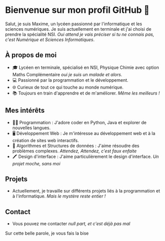 # Bienvenue sur mon profil GitHub 🚀

Salut, je suis Maxime, un lycéen passionné par l'informatique et les sciences numériques. Je suis actuellement en terminale 
et j'ai choisi de prendre la spécialité NSI. *Oui attend je vais préciser si tu ne connais pas, c'est Numérique et Sciences Informatiques*.

## À propos de moi
- 🎓 Lycéen en terminale, spécialisé en NSI, Physique Chimie avec option
  Maths Complémentaire *oui je suis un malade et alors*.
- 💻 Passionné par la programmation et le développement.
- 🌐 Curieux de tout ce qui touche au monde numérique.
- 📚 Toujours en train d'apprendre et de m'améliorer. *Même les meilleurs !*

## Mes intérêts
- 👨‍💻 Programmation : J'adore coder en Python, Java et explorer de nouvelles langues.
- 🖥️ Développement Web : Je m'intéresse au développement web et à la création de sites web interactifs.
- 🧠 Algorithmes et Structures de données : J'aime résoudre des problèmes complexes. *Attendez, Attendez, c'est faux enfaite*
- 🖍️ Design d'interface : J'aime particulièrement le design d'interface. *Un projet moche, sans moi*

## Projets
- Actuellement, je travaille sur différents projets liés à la programmation et à l'informatique. *Mais le mystère reste entier !*

## Contact
- Vous pouvez me contacter *null part, et c'est déjà pas mal*

Sur cette belle parole, je vous fais la bise


